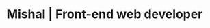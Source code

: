 ---
title: "Mishal | Front-end web developer"
description: 'Local Mac'
sortDescription: 'Mac'
draft: false
location: 'fonts/fonts-4'
scssPath: scss/examples/fonts/fonts-4/_index.scss
items:
  - class: 'HelveticaNew'
  - class: 'HelveticaNew-300'
  - class: 'HelveticaNew-normal'
  - class: 'HelveticaNew-500'
  - class: 'HelveticaNew-bold'
  - class: 'body'
  - class: 'Helvetica-Neue'
  - class: 'Open-Sans'
  - class:  '-apple-system'
---